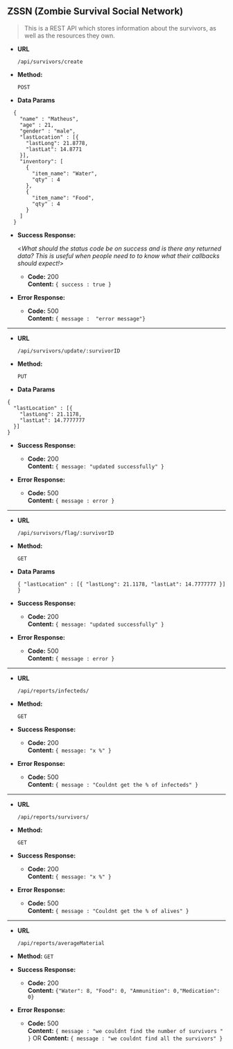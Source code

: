 **ZSSN (Zombie Survival Social Network)**
----
> This is a REST API which stores information about the survivors, as well as the resources they own.

* **URL**

  `/api/survivors/create`

* **Method:**
  
  `POST`
  
* **Data Params**
```
  {
    "name" : "Matheus",
    "age" : 21,
    "gender" : "male",
    "lastLocation" : [{
      "lastLong": 21.8778,
      "lastLat": 14.8771
    }],
    "inventory": [
      {
        "item_name": "Water",
        "qty" : 4
      },
      {
        "item_name": "Food",
        "qty" : 4
      }
    ]
  }
```

* **Success Response:**
  
  <_What should the status code be on success and is there any returned data? This is useful when people need to to know what their callbacks should expect!_>

  * **Code:** 200 <br />
    **Content:** `{ success : true }`
 
* **Error Response:**

  * **Code:** 500 <br />
    **Content:** `{ message :  "error message"}`

----

* **URL**

  `/api/survivors/update/:survivorID`

* **Method:**
  
  `PUT`
  
* **Data Params**

```
{
  "lastLocation" : [{
    "lastLong": 21.1178,
    "lastLat": 14.7777777
  }]
}
```

* **Success Response:**
    * **Code:** 200 <br />
    **Content:** `{ message: "updated successfully" }`
 
* **Error Response:**
  * **Code:** 500 <br />
    **Content:** `{ message : error }`

----

* **URL**

  `/api/survivors/flag/:survivorID`

* **Method:**
  
  `GET`
  
* **Data Params**

  `{
  "lastLocation" : [{
    "lastLong": 21.1178,
    "lastLat": 14.7777777
  }]
}`

* **Success Response:**
    * **Code:** 200 <br />
    **Content:** `{ message: "updated successfully" }`
 
* **Error Response:**
  * **Code:** 500 <br />
    **Content:** `{ message : error }`

----

* **URL**

  `/api/reports/infecteds/`

* **Method:**
  
  `GET`
  
* **Success Response:**
    * **Code:** 200 <br />
    **Content:** `{ message: "x %" }`
 
* **Error Response:**
  * **Code:** 500 <br />
    **Content:** `{ message : "Couldnt get the % of infecteds" }`


----

* **URL**

  `/api/reports/survivors/`

* **Method:**
 
  `GET`
  
* **Success Response:**
    * **Code:** 200 <br />
    **Content:** `{ message: "x %" }`
 
* **Error Response:**
  * **Code:** 500 <br />
    **Content:** `{ message : "Couldnt get the % of alives" }`

----

* **URL**

  `/api/reports/averageMaterial`

* **Method:**
  `GET`
  
* **Success Response:**
    * **Code:** 200 <br />
    **Content:** `{"Water": 8, "Food": 0, "Ammunition": 0,"Medication": 0}`
 
* **Error Response:**
  * **Code:** 500 <br />
    **Content:** `{ message : "we couldnt find the number of survivors " }`
      OR
    **Content:** `{ message : "we couldnt find all the survivors" }`

